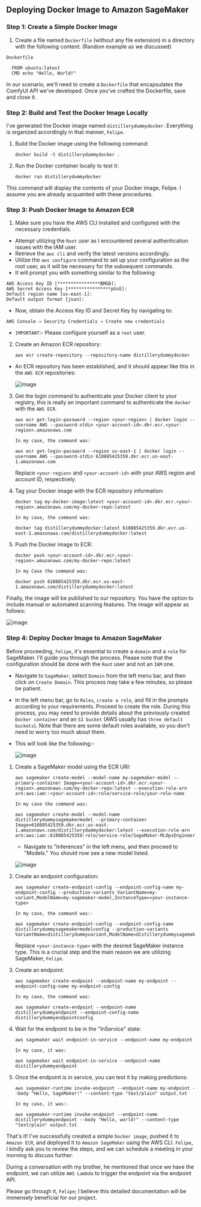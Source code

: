 ## Deploying Docker Image to Amazon SageMaker

### Step 1: Create a Simple Docker Image

1. Create a file named `Dockerfile` (without any file extension) in a directory with the following content:
(Random example as we discussed)

`Dockerfile`
  ```
    FROM ubuntu:latest
    CMD echo "Hello, World!"
  ```
In our scenario, we'll need to create a `Dockerfile` that encapsulates the ComfyUI API we've developed. Once you've crafted the Dockerfile, save and close it.


### Step 2: Build and Test the Docker Image Locally

I've generated the Docker image named `distillerydummydocker`. Everything is organized accordingly in that manner, `Felipe`.

1. Build the Docker image using the following command:

    ```
    docker build -t distillerydummydocker .
    ```

2. Run the Docker container locally to test it:

    ```
    docker run distillerydummydocker
    ```
This command will display the contents of your Docker image, Felipe. I assume you are already acquainted with these procedures.

### Step 3: Push Docker Image to Amazon ECR

1. Make sure you have the AWS CLI installed and configured with the necessary credentials.

- Attempt utilizing the `Root` user as I encountered several authentication issues with the IAM user. 
- Retrieve the `aws cli` and verify the latest versions accordingly.
- Utilize the `aws configure` command to set up your configuration as the root user, as it will be necessary for the subsequent commands.
- It will prompt you with something similar to the following:

```
AWS Access Key ID [****************BMGB]:
AWS Secret Access Key [****************pGsE]:
Default region name [us-east-1]:
Default output format [json]:
```

- Now, obtain the Access Key ID and Secret Key by navigating to:

```AWS Console → Security Credentials → Create new credentials```
- `IMPORTANT`:- Please configure yourself as a `root` user.

2. Create an Amazon ECR repository:

    ```
    aws ecr create-repository --repository-name distillerydummydocker
    ```
- An ECR repository has been established, and it should appear like this in the `AWS ECR` repositories:

  ![image](https://github.com/Amit-Rohila33/Deploying-Docker-Image-to-Amazon-SageMaker/assets/103894389/f682e958-9efe-40c7-9329-a15e76d5f411)

3. Get the login command to authenticate your Docker client to your registry, this is really an important command to authenticate the `docker` with the `AWS ECR`.

    ```
    aws ecr get-login-password --region <your-region> | docker login --username AWS --password-stdin <your-account-id>.dkr.ecr.<your-region>.amazonaws.com

    In my case, the command was:

    aws ecr get-login-password --region us-east-1 | docker login --username AWS --password-stdin 610885425359.dkr.ecr.us-east-1.amazonaws.com
    ```

    Replace `<your-region>` and `<your-account-id>` with your AWS region and account ID, respectively.

4. Tag your Docker image with the ECR repository information:

    ```
    docker tag my-docker-image:latest <your-account-id>.dkr.ecr.<your-region>.amazonaws.com/my-docker-repo:latest

    In my case, the command was:

    docker tag distillerydummydocker:latest 610885425359.dkr.ecr.us-east-1.amazonaws.com/distillerydummydocker:latest
    ```

5. Push the Docker image to ECR:

    ```
    docker push <your-account-id>.dkr.ecr.<your-region>.amazonaws.com/my-docker-repo:latest

    In my Case the command was:

    docker push 610885425359.dkr.ecr.us-east-1.amazonaws.com/distillerydummydocker:latest
    ```

Finally, the image will be published to our repository. You have the option to include manual or automated scanning features. The image will appear as follows:

![image](https://github.com/Amit-Rohila33/Deploying-Docker-Image-to-Amazon-SageMaker/assets/103894389/44ca0771-cdd8-41c5-b5bb-c69f39f90153)

### Step 4: Deploy Docker Image to Amazon SageMaker

Before proceeding, `Felipe`, it's essential to create a `domain` and a `role` for SageMaker. I'll guide you through the process. Please note that the configuration should be done with the `Root` user and not an `IAM` one.

- Navigate to `SageMaker`, select `Domain` from the left menu bar, and then click on `Create Domain`. This process may take a few minutes, so please be patient.
- In the left menu bar, go to `Roles`, `create a role`, and fill in the prompts according to your requirements. Proceed to create the role. During this process, you may need to provide details about the previously created `Docker container` and an `S3 bucket` (AWS usually has `three default buckets`). Note that there are some default roles available, so you don't need to worry too much about them.  
- This will look like the following:-
  
  ![image](https://github.com/Amit-Rohila33/Deploying-Docker-Image-to-Amazon-SageMaker/assets/103894389/59b2309e-2353-4bc7-9f71-e06af48546a9)


1. Create a SageMaker model using the ECR URI:

    ```
    aws sagemaker create-model --model-name my-sagemaker-model --primary-container Image=<your-account-id>.dkr.ecr.<your-region>.amazonaws.com/my-docker-repo:latest --execution-role-arn arn:aws:iam::<your-account-id>:role/service-role/your-role-name

    In my case the command was:
    
    aws sagemaker create-model --model-name distillerydummysagemakermodel --primary-container Image=610885425359.dkr.ecr.us-east-1.amazonaws.com/distillerydummydocker:latest --execution-role-arn arn:aws:iam::610885425359:role/service-role/SageMaker-MLOpsEngineer
    ```

    - Navigate to "Inferences" in the left menu, and then proceed to "Models." You should now see a new model listed.

    ![image](https://github.com/Amit-Rohila33/Deploying-Docker-Image-to-Amazon-SageMaker/assets/103894389/db21ef2c-95ce-4707-a7e0-f92d429fccbe)


2. Create an endpoint configuration:

    ```
    aws sagemaker create-endpoint-config --endpoint-config-name my-endpoint-config --production-variants VariantName=my-variant,ModelName=my-sagemaker-model,InstanceType=<your-instance-type>

    In my case, the command was:-

    aws sagemaker create-endpoint-config --endpoint-config-name distillerydummysagemakermodelconfig --production-variants VariantName=distillerydummyvariant,ModelName=distillerydummysagemakermodel,InstanceType=ml.t2.medium
    ```

    Replace `<your-instance-type>` with the desired SageMaker instance type. This is a crucial step and the main reason we are utilizing SageMaker, `Felipe`.

3. Create an endpoint:

    ```
    aws sagemaker create-endpoint --endpoint-name my-endpoint --endpoint-config-name my-endpoint-config

    In my case, the command was:

    aws sagemaker create-endpoint --endpoint-name distillerydummyendpoint --endpoint-config-name distillerydummyendpointconfig
    ```

4. Wait for the endpoint to be in the "InService" state:

    ```
    aws sagemaker wait endpoint-in-service --endpoint-name my-endpoint

    In my case, it was:

    aws sagemaker wait endpoint-in-service --endpoint-name distillerydummyendpoint
    ```

5. Once the endpoint is in service, you can test it by making predictions:

    ```
    aws sagemaker-runtime invoke-endpoint --endpoint-name my-endpoint --body "Hello, SageMaker!" --content-type "text/plain" output.txt

    In my case, it was:-
    
    aws sagemaker-runtime invoke-endpoint --endpoint-name distillerydummyendpoint --body "Hello, world!" --content-type "text/plain" output.txt
    ```
    

That's it! I've successfully created a simple `Docker image`, pushed it to `Amazon ECR`, and deployed it to `Amazon SageMaker` using the AWS CLI. `Felipe`, I kindly ask you to review the steps, and we can schedule a meeting in your morning to discuss further.

During a conversation with my brother, he mentioned that once we have the endpoint, we can utilize `AWS Lambda` to trigger the endpoint via the endpoint API.

Please go through it, `Felipe`; I believe this detailed documentation will be immensely beneficial for our project.
